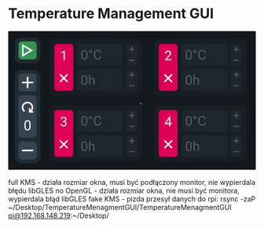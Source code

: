 # Temperature Management GUI


![Alt text](readme/gif.gif)



full KMS - działa rozmiar okna, musi być podłączony monitor, nie wypierdala błędu libGLES
no OpenGL - działa rozmiar okna, nie musi być monitora, wypierdala błąd libGLES
fake KMS - pizda
przesył danych do rpi:
rsync -zaP ~/Desktop/TemperatureMenagmentGUI/TemperatureMenagmentGUI pi@192.168.148.219:~/Desktop/
